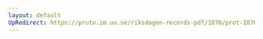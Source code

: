 ```yaml
---
layout: default
UpRedirect: https://pruto.im.uu.se/riksdagen-records-pdf/1876/prot-1876--ak--041/prot-1876--ak--041_041.pdf
---
```

